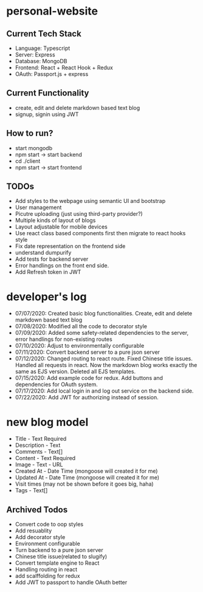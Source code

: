 # personal-website
## Current Tech Stack
- Language: Typescript
- Server: Express
- Database: MongoDB
- Frontend: React + React Hook + Redux
- OAuth: Passport.js + express
## Current Functionality
- create, edit and delete markdown based text blog
- signup, signin using JWT
## How to run?
- start mongodb
- npm start -> start backend
- cd ./client
- npm start -> start frontend
## TODOs
- Add styles to the webpage using semantic UI and bootstrap
- User management
- Picutre uploading (just using third-party provider?)
- Multiple kinds of layout of blogs
- Layout adjustable for mobile devices
- Use react class based components first then migrate to react hooks style
- Fix date representation on the frontend side
- understand dumpurify
- Add tests for backend server
- Error handlings on the front end side.
- Add Refresh token in JWT
# developer's log
- 07/07/2020: Created basic blog functionalities. Create, edit and delete markdown based text blog
- 07/08/2020: Modified all the code to decorator style
- 07/09/2020: Added some safety-related dependencies to the server, error handlings for non-existing routes
- 07/10/2020: Adjust to environmentally configurable
- 07/11/2020: Convert backend server to a pure json server
- 07/12/2020: Changed routing to react route. Fixed Chinese title issues. Handled all requests in react. Now the markdown blog works exactly the same as EJS version. Deleted all EJS templates.
- 07/15/2020: Add example code for redux. Add buttons and dependencies for OAuth system.
- 07/17/2020: Add local login in and log out service on the backend side.
- 07/22/2020: Add JWT for authorizing instead of session.
# new blog model
- Title - Text Required
- Description - Text
- Comments - Text[]
- Content - Text Required
- Image - Text - URL
- Created At - Date Time (mongoose will created it for me)
- Updated At - Date Time (mongoose will created it for me)
- Visit times (may not be shown before it goes big, haha)
- Tags - Text[]
## Archived Todos
- Convert code to oop styles
- Add resuablity
- Add decorator style
- Environment configurable
- Turn backend to a pure json server
- Chinese title issue(related to slugify)
- Convert template engine to React
- Handling routing in react
- add scalffolding for redux
- Add JWT to passport to handle OAuth better




